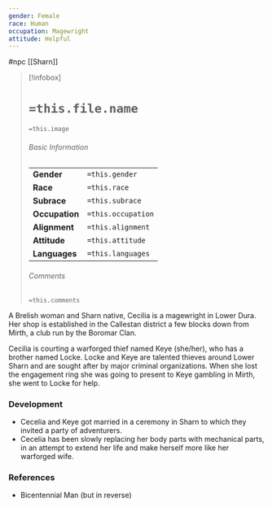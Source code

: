 ```yaml
---
gender: Female
race: Human
occupation: Magewright
attitude: Helpful
---
```

 #npc [[Sharn]]

> [!infobox]
> # `=this.file.name`
> `=this.image`
> ###### Basic Information
> |  |  |
> | ---- | ---- |
> | **Gender** | `=this.gender` |
> | **Race** | `=this.race` |
> | **Subrace** | `=this.subrace` |
> | **Occupation** | `=this.occupation` |
> | **Alignment** | `=this.alignment` |
> | **Attitude** | `=this.attitude` |
> | **Languages** | `=this.languages` |
> ###### Comments
> `=this.comments`

A Brelish woman and Sharn native, Cecilia is a magewright in Lower Dura. Her shop is established in the Callestan district a few blocks down from Mirth, a club run by the Boromar Clan.

Cecilia is courting a warforged thief named Keye (she/her), who has a brother named Locke. Locke and Keye are talented thieves around Lower Sharn and are sought after by major criminal organizations. When she lost the engagement ring she was going to present to Keye gambling in Mirth, she went to Locke for help.

### Development

* Cecelia and Keye got married in a ceremony in Sharn to which they invited a party of adventurers.
* Cecelia has been slowly replacing her body parts with mechanical parts, in an attempt to extend her life and make herself more like her warforged wife.

### References

* Bicentennial Man (but in reverse)
